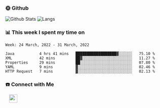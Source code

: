 

<h3> 🌞 Github</h3>

![Github Stats](https://github-readme-stats-beta-lovat.vercel.app/api?username=QiuYukang&count_private=true&show_icons=true&hide=stars)
![Langs](https://github-readme-stats-beta-lovat.vercel.app/api/top-langs/?username=QiuYukang&count_private=true&layout=compact)

<h3> 📊 This week I spent my time on</h3>

<!--START_SECTION:waka-->
```text
Week: 24 March, 2022 - 31 March, 2022

Java           4 hrs 41 mins   ██████████████████▓░░░░░░   75.10 % 
XML            42 mins         ██▓░░░░░░░░░░░░░░░░░░░░░░   11.27 % 
Properties     29 mins         ██░░░░░░░░░░░░░░░░░░░░░░░   07.80 % 
YAML           9 mins          ▓░░░░░░░░░░░░░░░░░░░░░░░░   02.46 % 
HTTP Request   7 mins          ▓░░░░░░░░░░░░░░░░░░░░░░░░   02.13 % 
```
<!--END_SECTION:waka-->

<!--
<h3>🛠 Tech Stack</h3>

- 💻 &nbsp; Java | C | Matlab | C++ | Python
- 🌐 &nbsp; HTML | CSS | JavaScript | Bootstrap
- 🛢  &nbsp; MySQL | Redis
- 🔧 &nbsp; NS-3 | Git | Markdown
-->

<h3> ☎️ Connect with Me </h3>
&nbsp;&nbsp;
<a href="mailto:b612n@qq.com">
  <img href="mailto:b612n@qq.com" align="center" width="26px" src="https://github.com/TheDudeThatCode/TheDudeThatCode/blob/master/Assets/Gmail.svg" />
</a>
